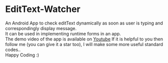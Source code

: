 # EditText-Watcher  
An Android App to check editText dynamically as soon as user is typing and correspondingly display message.  
It can be used in implementing runtime forms in an app.  
The demo video of the app is available on [Youtube](https://www.youtube.com/watch?v=P_QOhNbcQ9c)
If it is helpful to you then follow me (you can give it a star too), I will make some more useful standard codes..  
Happy Coding :)  

